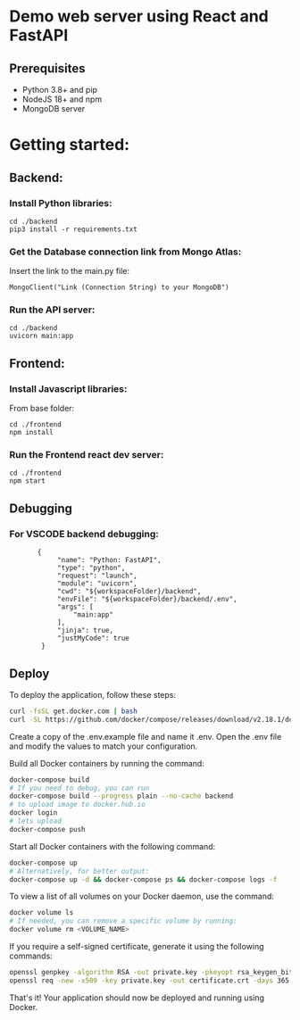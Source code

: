 # Demo web server using React and FastAPI

## Prerequisites

- Python 3.8+ and pip
- NodeJS 18+ and npm
- MongoDB server

# Getting started:

## Backend:

### Install Python libraries:

```
cd ./backend
pip3 install -r requirements.txt
```

### Get the Database connection link from Mongo Atlas:

Insert the link to the main.py file:

```
MongoClient("Link (Connection String) to your MongoDB")
```

### Run the API server:

```
cd ./backend
uvicorn main:app
```

## Frontend:

### Install Javascript libraries:

From base folder:

```
cd ./frontend
npm install
```

### Run the Frontend react dev server:

```
cd ./frontend
npm start
```

## Debugging

### For VSCODE backend debugging:

```
       {
            "name": "Python: FastAPI",
            "type": "python",
            "request": "launch",
            "module": "uvicorn",
            "cwd": "${workspaceFolder}/backend",
            "envFile": "${workspaceFolder}/backend/.env",
            "args": [
                "main:app"
            ],
            "jinja": true,
            "justMyCode": true
        }
```

## Deploy

To deploy the application, follow these steps:

```bash
curl -fsSL get.docker.com | bash
curl -SL https://github.com/docker/compose/releases/download/v2.18.1/docker-compose-linux-x86_64 -o /usr/local/bin/docker-compose
```

Create a copy of the .env.example file and name it .env. Open the .env file and modify the values to match your configuration.

Build all Docker containers by running the command:

```bash
docker-compose build
# If you need to debug, you can run
docker-compose build --progress plain --no-cache backend
# to upload image to docker.hub.io
docker login
# lets upload
docker-compose push
```

Start all Docker containers with the following command:

```bash
docker-compose up
# Alternatively, for better output:
docker-compose up -d && docker-compose ps && docker-compose logs -f
```

To view a list of all volumes on your Docker daemon, use the command:

```bash
docker volume ls
# If needed, you can remove a specific volume by running:
docker volume rm <VOLUME_NAME>
```

If you require a self-signed certificate, generate it using the following commands:

```bash
openssl genpkey -algorithm RSA -out private.key -pkeyopt rsa_keygen_bits:2048
openssl req -new -x509 -key private.key -out certificate.crt -days 365
```

That's it! Your application should now be deployed and running using Docker.
